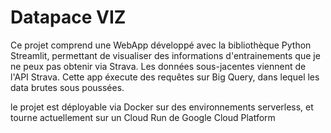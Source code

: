 
# Datapace VIZ

Ce projet comprend une WebApp développé avec la bibliothèque Python Streamlit, permettant de visualiser des informations d'entrainements que je ne peux pas obtenir via Strava. Les données sous-jacentes viennent de l'API Strava. Cette app éxecute des requêtes sur Big Query, dans lequel les data brutes sous poussées.

le projet est déployable via Docker sur des environnements serverless, et tourne actuellement sur un Cloud Run de Google Cloud Platform